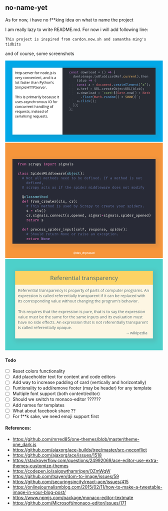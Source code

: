 ## no-name-yet

As for now, i have no f\*\*king idea on what to name the project

I am really lazy to write README.md. For now i will add following line:

    This project is inspired from cardon.now.sh and samantha ming's tidbits

and of course, some screenshots

<img src="public/images/card1.png" width="600" />
<img src="public/images/card2.png" width="600" />
<img src="public/images/card3.png" width="600" />

#### Todo

- [ ] Reset colors functionality
- [ ] Add placeholder text for content and code editors
- [ ] Add way to increase padding of card (vertically and horizontally)
- [ ] Funtionality to add/remove footer (may be header) for any template
- [ ] Multiple font support (both content/editor)
- [ ] Should we switch to monaco-editor ??????
- [ ] Add names for templates
- [ ] What about facebook share ??
- [ ] For f\*\*k sake, we need emoji support first

#### References:

- https://github.com/mrred85/one-themes/blob/master/theme-one_dark.js
- https://github.com/ajaxorg/ace-builds/tree/master/src-noconflict
- https://github.com/ajaxorg/ace/issues/1518
- https://stackoverflow.com/questions/24992069/ace-editor-use-extra-themes-customize-themes
- https://codepen.io/saigowthamr/pen/OZmWqW
- https://github.com/tsayen/dom-to-image/issues/59
- https://github.com/securingsincity/react-ace/issues/415
- https://onlinejournalismblog.com/2015/02/11/how-to-make-a-tweetable-image-in-your-blog-post/
- https://www.npmjs.com/package/monaco-editor-textmate
- https://github.com/Microsoft/monaco-editor/issues/171
